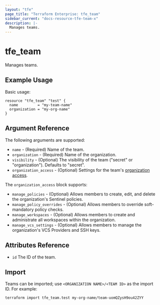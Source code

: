 ```yaml
---
layout: "tfe"
page_title: "Terraform Enterprise: tfe_team"
sidebar_current: "docs-resource-tfe-team-x"
description: |-
  Manages teams.
---
```


# tfe_team

Manages teams.

## Example Usage

Basic usage:

```hcl
resource "tfe_team" "test" {
  name         = "my-team-name"
  organization = "my-org-name"
}
```

## Argument Reference

The following arguments are supported:

* `name` - (Required) Name of the team.
* `organization` - (Required) Name of the organization.
* `visibility` - (Optional) The visibility of the team ("secret" or "organization"). Defaults to "secret".
* `organization_access` - (Optional) Settings for the team's [organization access](https://www.terraform.io/docs/cloud/users-teams-organizations/permissions.html#organization-level-permissions).

The `organization_access` block supports:

* `manage_policies` - (Optional) Allows members to create, edit, and delete the organization's Sentinel policies.
* `manage_policy_overrides` - (Optional) Allows members to override soft-mandatory policy checks.
* `manage_workspaces` - (Optional) Allows members to create and administrate all workspaces within the organization.
* `manage_vcs_settings` - (Optional) Allows members to manage the organization's VCS Providers and SSH keys.

## Attributes Reference

* `id` The ID of the team.

## Import

Teams can be imported; use `<ORGANIZATION NAME>/<TEAM ID>` as the import ID. For
example:

```shell
terraform import tfe_team.test my-org-name/team-uomQZysH9ou42ZYY
```
